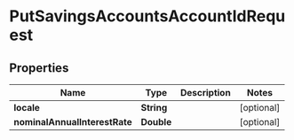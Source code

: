 
# PutSavingsAccountsAccountIdRequest

## Properties
Name | Type | Description | Notes
------------ | ------------- | ------------- | -------------
**locale** | **String** |  |  [optional]
**nominalAnnualInterestRate** | **Double** |  |  [optional]



